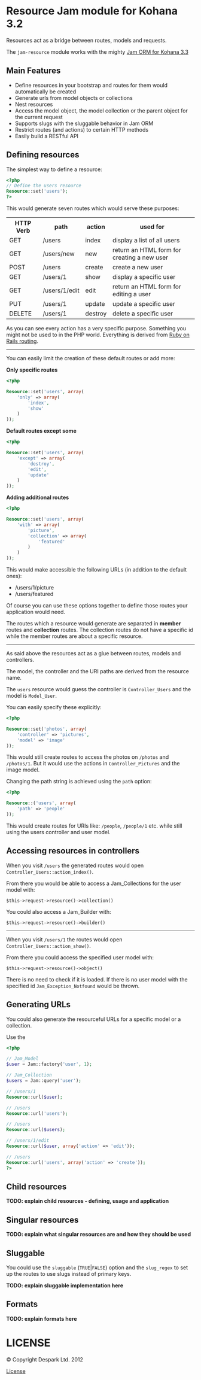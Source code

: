 Resource Jam module for Kohana 3.2
==================================

Resources act as a bridge between routes, models and requests.

The `jam-resource` module works with the mighty [Jam ORM for Kohana 3.3](openbuildings/jam)

Main Features
-------------

 * Define resources in your bootstrap and routes for them would automatically be created
 * Generate urls from model objects or collections
 * Nest resources
 * Access the model object, the model collection or the parent object for the current request
 * Supports slugs with the sluggable behavior in Jam ORM
 * Restrict routes (and actions) to certain HTTP methods
 * Easily build a RESTful API

Defining resources
------------------

The simplest way to define a resource:

``` php
<?php
// Define the users resource
Resource::set('users');
?>
```

This would generate seven routes which would serve these purposes:

<table>
	<tr>
		<th>HTTP Verb</th>
		<th>path</th>
		<th>action</th>
		<th>used for</th>
	</tr>
	<tr>
		<td>GET</td>
		<td>/users</td>
		<td>index</td>
		<td>display a list of all users</td>
	</tr>
	<tr>
		<td>GET</td>
		<td>/users/new</td>
		<td>new</td>
		<td>return an HTML form for creating a new user</td>
	</tr>
	<tr>
		<td>POST</td>
		<td>/users</td>
		<td>create</td>
		<td>create a new user</td>
	</tr>
	<tr>
		<td>GET</td>
		<td>/users/1</td>
		<td>show</td>
		<td>display a specific user</td>
	</tr>
		<td>GET</td>
		<td>/users/1/edit</td>
		<td>edit</td>
		<td>return an HTML form for editing a user</td>
	<tr>
		<td>PUT</td>
		<td>/users/1</td>
		<td>update</td>
		<td>update a specific user</td>
	</tr>
	<tr>
		<td>DELETE</td>
		<td>/users/1</td>
		<td>destroy</td>
		<td>delete a specific user</td>
	</tr>
</table>

As you can see every action has a very specific purpose.
Something you might not be used to in the PHP world.
Everything is derived from [Ruby on Rails routing](http://guides.rubyonrails.org/routing.html).

---

You can easily limit the creation of these default routes or add more:

**Only specific routes**

``` php
<?php

Resource::set('users', array(
	'only' => array(
		'index',
		'show'
	)
));
```

**Default routes except some**

``` php
<?php

Resource::set('users', array(
	'except' => array(
		'destroy',
		'edit',
		'update'
	)
));
```

**Adding additional routes**

``` php
<?php

Resource::set('users', array(
	'with' => array(
		'picture',
		'collection' => array(
			'featured'
		)
	)
));
```

This would make accessible the following URLs (in addition to the default ones):

 * /users/1/picture
 * /users/featured

Of course you can use these options together to define those routes your application would need.

The routes which a resource would generate are separated in **member** routes and **collection** routes.
The collection routes do not have a specific id while the member routes are about a specific resource.

---

As said above the resources act as a glue between routes, models and controllers.

The model, the controller and the URI paths are derived from the resource name.

The `users` resource would guess the controller is `Controller_Users` and the model is `Model_User`.

You can easily specify these explicitly:

``` php
<?php

Resource::set('photos', array(
	'controller' => 'pictures',
	'model' => 'image'
));
```

This would still create routes to access the photos on `/photos` and `/photos/1`.
But it would use the actions in `Controller_Pictures` and the image model.

Changing the path string is achieved using the `path` option:

``` php
<?php

Resource::('users', array(
	'path' => 'people'
));
```

This would create routes for URIs like: `/people`, `/people/1` etc. while still using the users controller and user model.

Accessing resources in controllers
----------------------------------

When you visit `/users` the generated routes would open `Controller_Users::action_index()`.

From there you would be able to access a Jam_Collections for the user model with:

`$this->request->resource()->collection()`

You could also access a Jam_Builder with:

`$this->request->resource()->builder()`

---

When you visit `/users/1` the routes would open `Controller_Users::action_show()`.

From there you could access the specified user model with:

`$this->request->resource()->object()`

There is no need to check if it is loaded. If there is no user model with the specified id
`Jam_Exception_Notfound` would be thrown.


Generating URLs
---------------

You could also generate the resourceful URLs for a specific model or a collection.

Use the

``` php
<?php

// Jam_Model
$user = Jam::factory('user', 1);

// Jam_Collection
$users = Jam::query('user');

// /users/1
Resource::url($user);

// /users
Resource::url('users');

// /users
Resource::url($users);

// /users/1/edit
Resource::url($user, array('action' => 'edit'));

// /users
Resource::url('users', array('action' => 'create'));
?>
```

Child resources
---------------

**TODO: explain child resources - defining, usage and application**

Singular resources
------------------

**TODO: explain what singular resources are and how they should be used**

Sluggable
-------

You could use the `sluggable` (`TRUE`|`FALSE`) option and the `slug_regex` to set up
the routes to use slugs instead of primary keys.

**TODO: explain sluggable implementation here**

Formats
-------

**TODO: explain formats here**

LICENSE
=======

&copy; Copyright Despark Ltd. 2012

[License](//github.com/openbuildings/jam-resource/blob/master/LICENSE)
